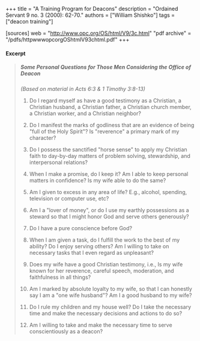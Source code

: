+++
title = "A Training Program for Deacons"
description = "Ordained Servant 9 no. 3 (2000): 62-70."
authors = ["William Shishko"]
tags = ["deacon training"]

[sources]
web = "http://www.opc.org/OS/html/V9/3c.html"
"pdf archive" = "/pdfs/httpwwwopcorgOShtmlV93chtml.pdf"
+++

#### Excerpt

> ##### Some Personal Questions for Those Men Considering the Office of Deacon
>
> _(Based on material in Acts 6:3 & 1 Timothy 3:8-13)_
>
> 1. Do I regard myself as have a good testimony as a Christian, a Christian husband, a Christian father, a Christian church member, a Christian worker, and a Christian neighbor?
>
> 2. Do I manifest the marks of godliness that are an evidence of being "full of the Holy Spirit"? Is "reverence" a primary mark of my character?
>
> 3. Do I possess the sanctified "horse sense" to apply my Christian faith to day-by-day matters of problem solving, stewardship, and interpersonal relations?
>
> 4. When I make a promise, do I keep it? Am I able to keep personal matters in confidence? Is my wife able to do the same?
>
> 5. Am I given to excess in any area of life? E.g., alcohol, spending, television or computer use, etc?
>
> 6. Am I a "lover of money", or do I use my earthly possessions as a steward so that I might honor God and serve others generously?
>
> 7. Do I have a pure conscience before God?
>
> 8. When I am given a task, do I fulfill the work to the best of my ability? Do I enjoy serving others? Am I willing to take on necessary tasks that I even regard as unpleasant?
>
> 9. Does my wife have a good Christian testimony, i.e., Is my wife known for her reverence, careful speech, moderation, and faithfulness in all things?
>
> 10. Am I marked by absolute loyalty to my wife, so that I can honestly say I am a "one wife husband"? Am I a good husband to my wife?
>
> 11. Do I rule my children and my house well? Do I take the necessary time and make the necessary decisions and actions to do so?
>
> 12. Am I willing to take and make the necessary time to serve conscientiously as a deacon?